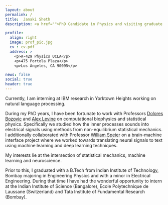 ```yaml
---
layout: about
permalink: /
title:  Janaki Sheth
description: <a href="">PhD Candidate in Physics and visiting graduate student at Brain Computer Interface Lab at UCLA</a>.

profile:
  align: right
  image: prof_pic.jpg
  cv : cv.pdf
  address: >
    <p>A-429 Physics UCLA</p>
    <p>475 Portola Plaza</p>
    <p>Los Angeles, CA 90095</p>  

news: false
social: true
header: true
---
```


Currently, I am interning at IBM research in Yorktown Heights working on natural language processing.

During my PhD years, I have been fortunate to work with Professors [Dolores Bozovic](http://www.pa.ucla.edu/directory/dolores-bozovic) and [Alex Levine](http://alevine.chem.ucla.edu/) on computational biophysics and statistical physics. Specifically we studied how the inner processes sounds into electrical signals using methods from non-equilibrium statistical mechanics. I additionally collaborated with Professor [William Speier](https://mii.ucla.edu/people/wspeier/) on a brain-machine interface project where we worked towards translating neural signals to text using machine learning and deep learning techniques.

My interests lie at the intersection of statistical mechanics, machine learning and neuroscience.

Prior to this, I graduated with a B.Tech from Indian Institute of Technology, Bombay majoring in Engineering Physics and with a minor in Electrical Engineering. During that time I have had the wonderful opportunity to intern at the Indian Institute of Science (Bangalore), Ecole Polytechnique de Laussane (Switzerland) and Tata Institute of Fundamental Research (Bombay).
